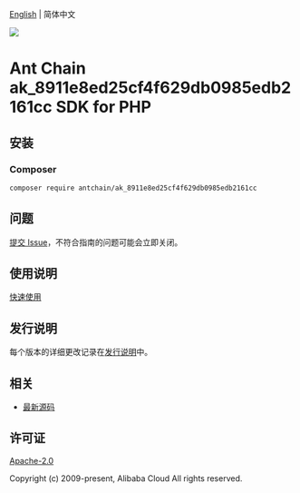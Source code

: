 [English](README.md) | 简体中文

![](https://aliyunsdk-pages.alicdn.com/icons/AlibabaCloud.svg)

# Ant Chain ak_8911e8ed25cf4f629db0985edb2161cc SDK for PHP

## 安装

### Composer

```bash
composer require antchain/ak_8911e8ed25cf4f629db0985edb2161cc
```

## 问题

[提交 Issue](https://github.com/alipay/antchain-openapi-prod-sdk/issues/new)，不符合指南的问题可能会立即关闭。

## 使用说明

[快速使用](https://github.com/alipay/antchain-openapi-prod-sdk)

## 发行说明

每个版本的详细更改记录在[发行说明](./ChangeLog.txt)中。

## 相关

* [最新源码](https://github.com/antchain-openapi-sdk-php)

## 许可证

[Apache-2.0](http://www.apache.org/licenses/LICENSE-2.0)

Copyright (c) 2009-present, Alibaba Cloud All rights reserved.
